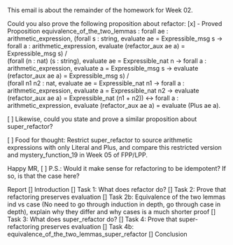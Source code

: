This email is about the remainder of the homework for Week 02.

Could you also prove the following proposition about refactor:
[x] - Proved
Proposition equivalence_of_the_two_lemmas :
forall ae : arithmetic_expression,
  (forall s : string,
      evaluate ae = Expressible_msg s ->
      forall a : arithmetic_expression,
        evaluate (refactor_aux ae a) = Expressible_msg s)
  /\
  (forall (n : nat)
          (s : string),
      evaluate ae = Expressible_nat n ->
      forall a : arithmetic_expression,
        evaluate a = Expressible_msg s ->
        evaluate (refactor_aux ae a) = Expressible_msg s)
  /\
  (forall n1 n2 : nat,
      evaluate ae = Expressible_nat n1 ->
      forall a : arithmetic_expression,
        evaluate a = Expressible_nat n2 ->
        evaluate (refactor_aux ae a) = Expressible_nat (n1 + n2))
  <->
  forall a : arithmetic_expression,
    evaluate (refactor_aux ae a) = evaluate (Plus ae a).

[ ]
Likewise, could you state and prove a similar proposition about super_refactor?

[ ]
Food for thought:
Restrict super_refactor to source arithmetic expressions with only Literal and Plus,
and compare this restricted version and mystery_function_19 in Week 05 of FPP/LPP.

Happy MR,
[ ]
P.S.: Would it make sense for refactoring to be idempotent?
If so, is that the case here?

Report
[] Introduction
[] Task 1: What does refactor do?
[] Task 2: Prove that refactoring preserves evaluation
[] Task 2b: Equivalence of the two lemmas ind vs case (No need to go through induction in depth, go through case in depth),
    explain why they differ and why cases is a much shorter proof
[] Task 3: What does super_refactor do?
[] Task 4: Prove that super-refactoring preserves evaluation
[] Task 4b: equivalence_of_the_two_lemmas_super_refactor
[] Conclusion